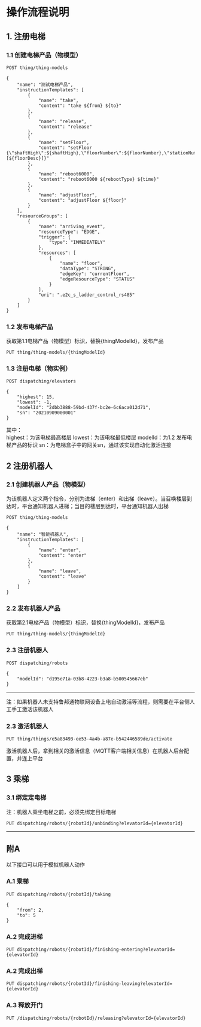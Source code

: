 # 操作流程说明

## 1. 注册电梯

### 1.1 创建电梯产品（物模型）

```http request
POST thing/thing-models

{
    "name": "测试电梯产品",
    "instructionTemplates": [
        {
            "name": "take",
            "content": "take ${from} ${to}"
        },
        {
            "name": "release",
            "content": "release"
        },
        {
            "name": "setFloor",
            "content": "setFloor {\"shaftHigh\":${shaftHigh},\"floorNumber\":${floorNumber},\"stationNumber\":${stationNumber},\"doorNumber\":${doorNumber},\"floorDesc\":[${floorDesc}]}"
        },
        {
            "name": "reboot6000",
            "content": "reboot6000 ${rebootType} ${time}"
        },
        {
            "name": "adjustFloor",
            "content": "adjustFloor ${floor}"
        }
    ],
    "resourceGroups": [
        {
            "name": "arriving_event",
            "resourceType": "EDGE",
            "trigger": {
                "type": "IMMEDIATELY"
            },
            "resources": [
                {
                    "name": "floor",
                    "dataType": "STRING",
                    "edgeKey": "currentFloor",
                    "edgeResourceType": "STATUS"
                }
            ],
            "uri": ".e2c_s_ladder_control_rs485"
        }
    ]
}
```

### 1.2 发布电梯产品

获取第1.1电梯产品（物模型）标识，替换{thingModelId}，发布产品

```http request
PUT thing/thing-models/{thingModelId}
```

### 1.3 注册电梯（物实例）

```http request
POST dispatching/elevators

{
    "highest": 15,
    "lowest": -1,
    "modelId": "2dbb3888-59bd-437f-bc2e-6c6aca012d71",
    "sn": "20210909000001"
}
```

其中：  
highest：为该电梯最高楼层 lowest：为该电梯最低楼层 modelId：为1.2 发布电梯产品的标识 sn：为电梯盒子中的网关sn，通过该实现自动化激活连接

## 2 注册机器人

### 2.1 创建机器人产品（物模型）

为该机器人定义两个指令，分别为进梯（enter）和出梯（leave）。当召唤楼层到达时，平台通知机器人进梯；当目的楼层到达时，平台通知机器人出梯

```http request
POST thing/thing-models

{
    "name": "智能机器人",
    "instructionTemplates": [
        {
            "name": "enter",
            "content": "enter"
        },
        {
            "name": "leave",
            "content": "leave"
        }
    ]
}
```

### 2.2 发布机器人产品

获取第2.1电梯产品（物模型）标识，替换{thingModelId}，发布产品

```http request
PUT thing/thing-models/{thingModelId}
```

### 2.3 注册机器人

```http request
POST dispatching/robots

{
    "modelId": "d195e71a-03b8-4223-b3a8-b500545667eb"
}
```

---
注：如果机器人未支持鲁邦通物联网设备上电自动激活等流程，则需要在平台侧人工手工激活该机器人

### 2.3 激活机器人

```http request
PUT thing/things/e5a83493-ee53-4a4b-a87e-b542446589de/activate
```

激活机器人后，拿到相关的激活信息（MQTT客户端相关信息）在机器人后台配置，并连上平台

## 3 乘梯

### 3.1 绑定定电梯

注：机器人乘坐电梯之前，必须先绑定目标电梯

```http request
PUT dispatching/robots/{robotId}/unbinding?elevatorId={elevatorId}
```

---

## 附A

以下接口可以用于模拟机器人动作

### A.1 乘梯

```http request
PUT dispatching/robots/{robotId}/taking

{
    "from": 2,
    "to": 5
}
```

### A.2 完成进梯

```http request
PUT dispatching/robots/{robotId}/finishing-entering?elevatorId={elevatorId}
```

### A.2 完成出梯

```http request
PUT dispatching/robots/{robotId}/finishing-leaving?elevatorId={elevatorId}
```

### A.3 释放开门

```http request
PUT /dispatching/robots/{robotId}/releasing?elevatorId={elevatorId}
```